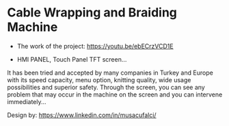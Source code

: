 # Cable Wrapping and Braiding Machine

- The work of the project:  https://youtu.be/ebECrzVCD1E

- HMI PANEL, Touch Panel TFT screen...

It has been tried and accepted by many companies in Turkey and Europe with its speed capacity, menu option, knitting quality, wide usage possibilities and superior safety. Through the screen, you can see any problem that may occur in the machine on the screen and you can intervene immediately...

Design by: https://www.linkedin.com/in/musacufalci/
